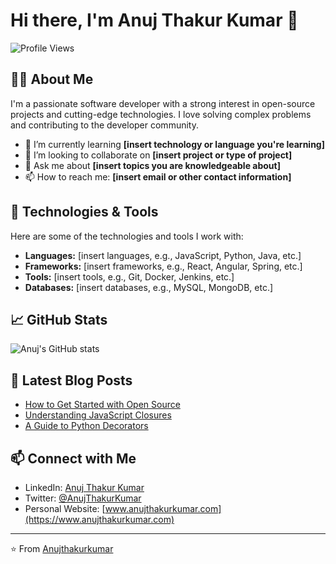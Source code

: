 # Hi there, I'm Anuj Thakur Kumar 👋

![Profile Views](https://komarev.com/ghpvc/?username=Anujthakurkumar&color=green)

## 👨‍💻 About Me

I'm a passionate software developer with a strong interest in open-source projects and cutting-edge technologies. I love solving complex problems and contributing to the developer community.

- 🌱 I’m currently learning **[insert technology or language you're learning]**
- 👯 I’m looking to collaborate on **[insert project or type of project]**
- 💬 Ask me about **[insert topics you are knowledgeable about]**
- 📫 How to reach me: **[insert email or other contact information]**

## 🔧 Technologies & Tools

Here are some of the technologies and tools I work with:

- **Languages:** [insert languages, e.g., JavaScript, Python, Java, etc.]
- **Frameworks:** [insert frameworks, e.g., React, Angular, Spring, etc.]
- **Tools:** [insert tools, e.g., Git, Docker, Jenkins, etc.]
- **Databases:** [insert databases, e.g., MySQL, MongoDB, etc.]

## 📈 GitHub Stats

![Anuj's GitHub stats](https://github-readme-stats.vercel.app/api?username=Anujthakurkumar&show_icons=true&theme=radical)

## 📕 Latest Blog Posts

<!-- BLOG-POST-LIST:START -->
- [How to Get Started with Open Source](https://yourblog.com/how-to-get-started-with-open-source)
- [Understanding JavaScript Closures](https://yourblog.com/understanding-javascript-closures)
- [A Guide to Python Decorators](https://yourblog.com/a-guide-to-python-decorators)
<!-- BLOG-POST-LIST:END -->

## 📫 Connect with Me

- LinkedIn: [Anuj Thakur Kumar](https://www.linkedin.com/in/anujthakurkumar)
- Twitter: [@AnujThakurKumar](https://twitter.com/AnujThakurKumar)
- Personal Website: [www.anujthakurkumar.com](https://www.anujthakurkumar.com)

---

⭐️ From [Anujthakurkumar](https://github.com/Anujthakurkumar)
